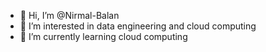 - 👋 Hi, I’m @Nirmal-Balan
- 👀 I’m interested in data engineering and cloud computing
- 🌱 I’m currently learning cloud computing
<!---
Nirmal-Balan/Nirmal-Balan is a ✨ special ✨ repository because its `README.md` (this file) appears on your GitHub profile.
You can click the Preview link to take a look at your changes.
--->
